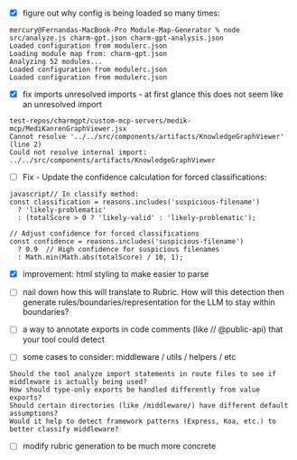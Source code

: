 - [x] figure out why config is being loaded so many times: 
```
mercury@Fernandas-MacBook-Pro Module-Map-Generator % node src/analyze.js charm-gpt.json charm-gpt-analysis.json
Loaded configuration from modulerc.json
Loading module map from: charm-gpt.json
Analyzing 52 modules...
Loaded configuration from modulerc.json
Loaded configuration from modulerc.json
```

- [x] fix imports unresolved imports - at first glance this does not seem like an unresolved import
```
test-repos/charmgpt/custom-mcp-servers/medik-mcp/MediKanrenGraphViewer.jsx
Cannot resolve '../../src/components/artifacts/KnowledgeGraphViewer' (line 2)
Could not resolve internal import: ../../src/components/artifacts/KnowledgeGraphViewer
```

- [ ] Fix - Update the confidence calculation for forced classifications:
```
javascript// In classify method:
const classification = reasons.includes('suspicious-filename') 
  ? 'likely-problematic' 
  : (totalScore > 0 ? 'likely-valid' : 'likely-problematic');

// Adjust confidence for forced classifications
const confidence = reasons.includes('suspicious-filename')
  ? 0.9  // High confidence for suspicious filenames
  : Math.min(Math.abs(totalScore) / 10, 1);
```
- [x] improvement: html styling to make easier to parse 

- [ ] nail down how this will translate to Rubric. How will this detection then generate rules/boundaries/representation for the LLM to stay within boundaries? 

- [ ] a way to annotate exports in code comments (like // @public-api) that your tool could detect 

- [ ] some cases to consider: middleware / utils / helpers / etc
``` 
Should the tool analyze import statements in route files to see if middleware is actually being used?
How should type-only exports be handled differently from value exports?
Should certain directories (like /middleware/) have different default assumptions?
Would it help to detect framework patterns (Express, Koa, etc.) to better classify middleware?
``` 
- [ ] modify rubric generation to be much more concrete



